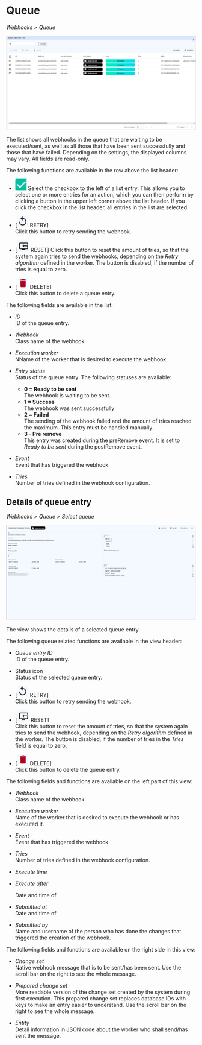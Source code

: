 # Queue

*Webhooks > Queue*

![Queue](../../Assets/Screenshots/Webhooks/Queue/Queue.png "[Queue]")

The list shows all webhooks in the queue that are waiting to be executed/sent, as well as all those that have been sent successfully and those that have failed. Depending on the settings, the displayed columns may vary. All fields are read-only.

The following functions are available in the row above the list header:

- ![Select](../../Assets/Icons/Checkbox03.png "[Select]") 
   Select the checkbox to the left of a list entry. This allows you to select one or more entries for an action, which you can then perform by clicking a button in the upper left corner above the list header.
    If you click the checkbox in the list header, all entries in the list are selected. 

- [![Retry](../../Assets/Icons/Replay.png "[Retry]") RETRY]      
    Click this button to retry sending the webhook. 

- [![Reset](../../Assets/Icons/ResetTV.png "[Reset]") RESET] 
    Click this button to reset the amount of tries, so that the system again tries to send the webhooks, depending on the *Retry algorithm* defined in the worker. The button is disabled, if the number of tries is equal to zero.

- [![Delete](../../Assets/Icons/Trash10.png "[Delete]") DELETE]    
    Click this button to delete a queue entry. <!---You can delete several webhooks at once?-->

The following fields are available in the list:
- *ID*   
    ID of the queue entry.

- *Webhook*   
    Class name of the webhook.

- *Execution worker*   
    NName of the worker that is desired to execute the webhook.

- *Entry status*   
    Status of the queue entry. The following statuses are available:

    - **0 = Ready to be sent**   
        The webhook is waiting to be sent.
    - **1 = Success**   
        The webhook was sent successfully
    - **2 = Failed**   
        The sending of the webhook failed and the amount of tries reached the maximum. This entry must be handled manually.   
    - **3 - Pre remove**   
        This entry was created during the preRemove event. It is set to *Ready to be sent* during the postRemove event.<!--????nachfragen-->

- *Event*   
    Event that has triggered the webhook.

- *Tries*   
    Number of tries defined in the webhook configuration. <!--- oder ist es die Anzahl der bisher versuchten Versuche?-->


## Details of queue entry 

*Webhooks > Queue > Select queue*

![Queue entry](../../Assets/Screenshots/Webhooks/Queue/QueueDetails.png "[Queue entry]")

The view shows the details of a selected queue entry.

The following queue related functions are available in the view header:

- *Queue entry ID*  
    ID of the queue entry.

- Status icon    
    Status of the selected queue entry.

- [![Retry](../../Assets/Icons/Replay.png "[Retry]") RETRY]   
    Click this button to retry sending the webhook. 

- [![Reset](../../Assets/Icons/ResetTV.png "[Reset]") RESET]    
    Click this button to reset the amount of tries, so that the system again tries to send the webhook, depending on the *Retry algorithm* defined in the worker. The button is disabled, if the number of tries in the *Tries* field is equal to zero.

- [![Delete](../../Assets/Icons/Trash10.png "[Delete]") DELETE]    
    Click this button to delete the queue entry. 

The following fields and functions are available on the left part of this view:

- *Webhook*   
    Class name of the webhook.

- *Execution worker*   
    Name of the worker that is desired to execute the webhook or has executed it.

- *Event*   
    Event that has triggered the webhook.

- *Tries*   
    Number of tries defined in the webhook configuration. <!--- oder ist es die Anzahl der bisher versuchten Versuche?-->

- *Execute time*   
    <!---???Rechtschreibfehler?-->
- *Execute after*   
    <!---??? Rechtschreibfehler?-->Date and time of 
- *Submitted at*   
    Date and time of 

- *Submitted by*   
    Name and username of the person who has done the changes that triggered the creation of the webhook.

The following fields and functions are available on the right side in this view:

- *Change set*   
    Native webhook message that is to be sent/has been sent. Use the scroll bar on the right to see the whole message.

- *Prepared change set*   
    More readable version of the change set created by the system during first execution. This prepared change set replaces database IDs with keys to make an entry easier to understand. Use the scroll bar on the right to see the whole message.

- *Entity*   
    Detail information in JSON code about the worker who shall send/has sent the message.



